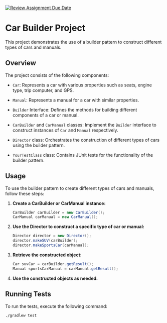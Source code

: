 [![Review Assignment Due Date](https://classroom.github.com/assets/deadline-readme-button-24ddc0f5d75046c5622901739e7c5dd533143b0c8e959d652212380cedb1ea36.svg)](https://classroom.github.com/a/eYTuOlgZ)

# Car Builder Project

This project demonstrates the use of a builder pattern to construct different types of cars and manuals.

## Overview

The project consists of the following components:

- `Car`: Represents a car with various properties such as seats, engine type, trip computer, and GPS.
- `Manual`: Represents a manual for a car with similar properties.

- `Builder` Interface: Defines the methods for building different components of a car or manual.
  
- `CarBuilder` and `CarManual` classes: Implement the `Builder` interface to construct instances of `Car` and `Manual` respectively.

- `Director` class: Orchestrates the construction of different types of cars using the builder pattern.

- `YourTestClass` class: Contains JUnit tests for the functionality of the builder pattern.

## Usage

To use the builder pattern to create different types of cars and manuals, follow these steps:

1. **Create a CarBuilder or CarManual instance:**

    ```java
    CarBuilder carBuilder = new CarBuilder();
    CarManual carManual = new CarManual();
    ```

2. **Use the Director to construct a specific type of car or manual:**

    ```java
    Director director = new Director();
    director.makeSUV(carBuilder);
    director.makeSportsCar(carManual);
    ```

3. **Retrieve the constructed object:**

    ```java
    Car suvCar = carBuilder.getResult();
    Manual sportsCarManual = carManual.getResult();
    ```

4. **Use the constructed objects as needed.**

## Running Tests

To run the tests, execute the following command:

```bash
./gradlew test

